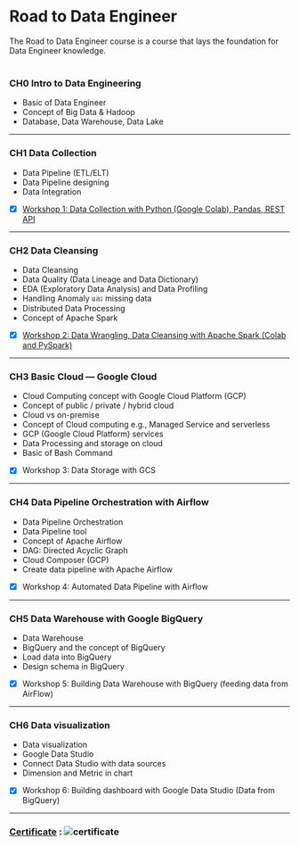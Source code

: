 # Road to Data Engineer

The Road to Data Engineer course is a course that lays the foundation for Data Engineer knowledge.
&nbsp;<br>
&nbsp;<br>
### CH0 Intro to Data Engineering 
- Basic of Data Engineer 
- Concept of Big Data & Hadoop 
- Database, Data Warehouse, Data Lake

-------------------------------------------------------------------------------------------------------------------------------------------------
### CH1 Data Collection 
- Data Pipeline (ETL/ELT)
- Data Pipeline designing
- Data Integration
 - [x] [Workshop 1: Data Collection with Python (Google Colab), Pandas, REST API](https://github.com/srrytn92/Road-to-Data-Engineer/blob/main/CH%201%20Data%20Collection%20%26%20Workshop%201/Workshop1_Data_Collection.ipynb)
-------------------------------------------------------------------------------------------------------------------------------------------------
### CH2 Data Cleansing
- Data Cleansing
- Data Quality (Data Lineage and Data Dictionary)
- EDA (Exploratory Data Analysis) and Data Profiling
- Handling Anomaly และ missing data
- Distributed Data Processing
- Concept of Apache Spark
 - [x] [Workshop 2: Data Wrangling, Data Cleansing with Apache Spark (Colab and PySpark)](https://github.com/srrytn92/Road-to-Data-Engineer/blob/main/CH%202%20Data%20Cleansing%20%26%20Workshop%202/Workshop2_Data_Cleansing_with_Spark%20.ipynb)
-------------------------------------------------------------------------------------------------------------------------------------------------
### CH3 Basic Cloud — Google Cloud
- Cloud Computing concept with Google Cloud Platform (GCP)
- Concept of public / private / hybrid cloud
- Cloud vs on-premise
- Concept of Cloud computing e.g., Managed Service and serverless
- GCP (Google Cloud Platform) services
- Data Processing and storage on cloud
- Basic of Bash Command
 - [x] Workshop 3: Data Storage with GCS
-------------------------------------------------------------------------------------------------------------------------------------------------
### CH4 Data Pipeline Orchestration with Airflow
- Data Pipeline Orchestration
- Data Pipeline tool
- Concept of Apache Airflow
- DAG: Directed Acyclic Graph
- Cloud Composer (GCP)
- Create data pipeline with Apache Airflow
 - [x] Workshop 4: Automated Data Pipeline with Airflow
-------------------------------------------------------------------------------------------------------------------------------------------------
### CH5 Data Warehouse with Google BigQuery
- Data Warehouse
- BigQuery and the concept of BigQuery
- Load data into BigQuery
- Design schema in BigQuery
 - [x] Workshop 5: Building Data Warehouse with BigQuery (feeding data from AirFlow)
-------------------------------------------------------------------------------------------------------------------------------------------------
### CH6 Data visualization
- Data visualization
- Google Data Studio
- Connect Data Studio with data sources
- Dimension and Metric in chart
 - [x] Workshop 6: Building dashboard with Google Data Studio (Data from BigQuery)
-------------------------------------------------------------------------------------------------------------------------------------------------
 ### <ins>Certificate</ins> : ![certificate](https://github.com/srrytn92/Rode-to-DE/assets/83905993/f892eb0b-0a84-4473-a8bd-1c43e0d8da12)


